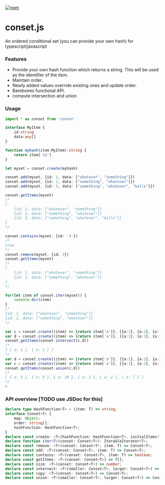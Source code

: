 [![npm](https://img.shields.io/npm/dm/localeval.svg)](https://www.npmjs.com/package/conset)
# conset.js  
An ordered conditional set (you can provide your own hash) for typescript/javascript

### Features
* Provide your own hash function which returns a string. This will be used as the identifier of the item.
* Maintain order.
* Newly added values override existing ones and update order.
* Barebones functional API.
* compute intersection and union

### Usage

```ts
import * as conset from 'conset'

interface MyItem {
	id:string
	data:any[]
}

function myhash(item:MyItem):string {
	return item['id']
}

let myset = conset.create(myhash)

conset.add(myset, {id: 1, data: ["whatever", "something"]})
conset.add(myset, {id: 2, data: ["something", "whatever"]})
conset.add(myset, {id: 3, data: ["something", "whatever", "balls"]})

conset.getItems(myset)
/* 
[
	{id: 1, data: ["whatever", "something"]}
	{id: 2, data: ["something", "whatever"]}
	{id: 3, data: ["something", "whatever", "balls"]}
] 
*/

conset.contains(myset, {id: '3'}) 
/*
true
*/
conset.remove(myset, {id: 3}) 
conset.getItems(myset)
/* 
[
	{id: 1, data: ["whatever", "something"]}
	{id: 2, data: ["something", "whatever"]}
] 
*/

for(let item of conset.iter(myset)) {
	console.dir(item)
}
/*
{id: 1, data: ["whatever", "something"]}
{id: 2, data: ["something", "whatever"]}
*/

var c = conset.create((item) => {return item['a']}, [{a:1}, {a:2}, {a:7}])
var d = conset.create((item) => {return item['a']}, [{a:1}, {a:2}, {a:3}])
conset.getItems(conset.intersect(c,d))
/*
[ { a: 1 }, { a: 2 } ]
*/
var d = conset.create((item) => {return item['a']}, [{a:1}, {a:2}, {a:3}, {a:9}, {a:10}])
var c = conset.create((item) => {return item['a']}, [{a:1}, {a:2}, {a:7}])
conset.getItems(conset.union(c,d))
/*
[ { a: 3 }, { a: 9 }, { a: 10 }, { a: 1 }, { a: 2 }, { a: 7 } ]
*/
>
```

### API overview [TODO use JSDoc for this]
```ts
declare type HashFunction<T> = (item: T) => string;
interface Conset<T> {
    map: Object;
    order: string[];
    hashFunction: HashFunction<T>;
}
declare const create: <T>(hashFunction: HashFunction<T>, initialItems?: T[]) => Conset<T>;
declare function iter<T>(conset: Conset<T>): IterableIterator<T>;
declare const remove: <T>(conset: Conset<T>, item: T) => Conset<T>;
declare const add: <T>(conset: Conset<T>, item: T) => Conset<T>;
declare const contains: <T>(conset: Conset<T>, item: T) => boolean;
declare const getItems: <T>(conset: Conset<T>) => T[];
declare const size: <T>(conset: Conset<T>) => number;
declare const intersect: <T>(smaller: Conset<T>, larger: Conset<T>) => Conset<T>;
declare const copy: <T>(conset: Conset<T>) => Conset<T>;
declare const union: <T>(smaller: Conset<T>, larger: Conset<T>) => Conset<T>;
```

